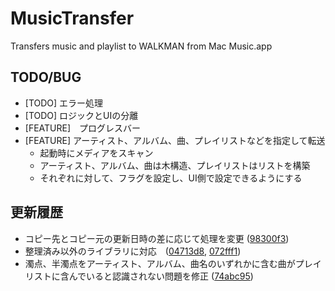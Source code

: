 # MusicTransfer
Transfers music and playlist to WALKMAN from Mac Music.app

## TODO/BUG
- [TODO] エラー処理
- [TODO] ロジックとUIの分離
- [FEATURE]　プログレスバー
- [FEATURE] アーティスト、アルバム、曲、プレイリストなどを指定して転送
    - 起動時にメディアをスキャン
    - アーティスト、アルバム、曲は木構造、プレイリストはリストを構築
    - それぞれに対して、フラグを設定し、UI側で設定できるようにする

## 更新履歴
- コピー先とコピー元の更新日時の差に応じて処理を変更 ([98300f3](https://github.com/iiharu/MusicTransfer/commit/98300f38d88ca31a6f7851f1396d25e8cb36ba3e))
- 整理済み以外のライブラリに対応　([04713d8](https://github.com/iiharu/MusicTransfer/commit/04713d8ba74949dc47e8ddd6af34393775eb48f6), [072fff1](https://github.com/iiharu/MusicTransfer/commit/072fff1653fb39f683d21d4be026978020f90bc0))
- 濁点、半濁点をアーティスト、アルバム、曲名のいずれかに含む曲がプレイリストに含んでいると認識されない問題を修正 ([74abc95](https://github.com/iiharu/MusicTransfer/commit/74abc958c17ee4827ecdb1ac89909a4ed66bddb8))


